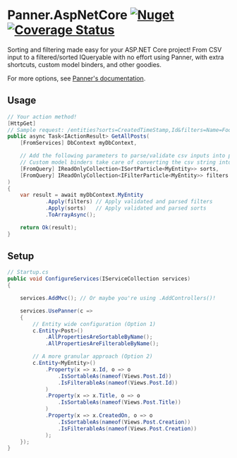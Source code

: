 # Panner.AspNetCore [![Nuget](https://img.shields.io/nuget/v/Panner.AspNetCore?label=NuGet&color=success)](https://www.nuget.org/packages/Panner.AspNetCore) [![Coverage Status](https://coveralls.io/repos/github/OSDKDev/Panner.AspNetCore/badge.svg?branch=master)](https://coveralls.io/github/OSDKDev/Panner.AspNetCore?branch=master)
Sorting and filtering made easy for your ASP.NET Core project! From CSV input to a filtered/sorted IQueryable with no effort using Panner, with extra shortcuts, custom model binders, and other goodies.

For more options, see [Panner's documentation](https://github.com/OSDKDev/Panner).

## Usage
```csharp
// Your action method!
[HttpGet]
// Sample request: /entities?sorts=CreatedTimeStamp,Id&filters=Name=Foo||Name=Bar,IsVisible=True
public async Task<IActionResult> GetAllPosts(
	[FromServices] DbContext myDbContext,

	// Add the following parameters to parse/validate csv inputs into particles.
	// Custom model binders take care of converting the csv string into a collection of particles.
	[FromQuery] IReadOnlyCollection<ISortParticle<MyEntity>> sorts,
	[FromQuery] IReadOnlyCollection<IFilterParticle<MyEntity>> filters
)
{
	var result = await myDbContext.MyEntity
			.Apply(filters)	// Apply validated and parsed filters
			.Apply(sorts)	// Apply validated and parsed sorts
			.ToArrayAsync();

	return Ok(result);
}
```

## Setup
```csharp
// Startup.cs
public void ConfigureServices(IServiceCollection services)
{

	services.AddMvc(); // Or maybe you're using .AddControllers()!

	services.UsePanner(c =>
	{
		// Entity wide configuration (Option 1)
		c.Entity<Post>()
		    .AllPropertiesAreSortableByName();
		    .AllPropertiesAreFilterableByName();

		// A more granular approach (Option 2)
		c.Entity<MyEntity>()
			.Property(x => x.Id, o => o
				.IsSortableAs(nameof(Views.Post.Id))
				.IsFilterableAs(nameof(Views.Post.Id))
			)
			.Property(x => x.Title, o => o
				.IsSortableAs(nameof(Views.Post.Title))
			)
			.Property(x => x.CreatedOn, o => o
				.IsSortableAs(nameof(Views.Post.Creation))
				.IsFilterableAs(nameof(Views.Post.Creation))
			);
	});
}
```
